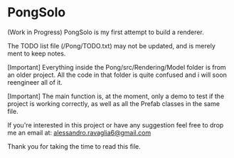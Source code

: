 # PongSolo
(Work in Progress) PongSolo is my first attempt to build a renderer.

The TODO list file (/Pong/TODO.txt) may not be updated, and is merely ment to keep notes.

[Important] Everything inside the Pong/src/Rendering/Model folder is from an older project. All the code in that folder is quite confused
and i will soon reengineer all of it.

[Important] The main function is, at the moment, only a demo to test if the project is working correctly, as well as all the Prefab classes in the same file.

If you're interested in this project or have any suggestion feel free to drop me an email at: alessandro.ravaglia6@gmail.com

Thank you for taking the time to read this file.
